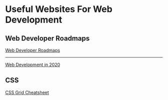 # Useful Websites For Web Development

## Web Developer Roadmaps

[Web Developer Roadmaps](https://roadmap.sh/roadmaps)  
<hr />

[Web Development in 2020](https://coggle.it/diagram/XfeRbWj7xy3dsEX8/t/web-development-in-2020)

## CSS

[CSS Grid Cheatsheet](http://grid.malven.co/)
